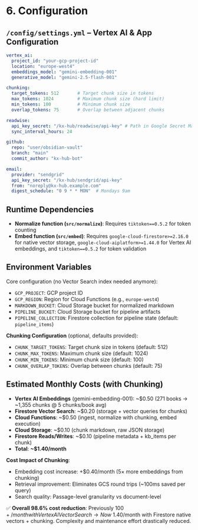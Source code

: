 # 6. Configuration

## `/config/settings.yml` – Vertex AI & App Configuration

```yaml
vertex_ai:
  project_id: "your-gcp-project-id"
  location: "europe-west4"
  embeddings_model: "gemini-embedding-001"
  generative_model: "gemini-2.5-flash-001"

chunking:
  target_tokens: 512       # Target chunk size in tokens
  max_tokens: 1024         # Maximum chunk size (hard limit)
  min_tokens: 100          # Minimum chunk size
  overlap_tokens: 75       # Overlap between adjacent chunks

readwise:
  api_key_secret: "/kx-hub/readwise/api-key" # Path in Google Secret Manager
  sync_interval_hours: 24

github:
  repo: "user/obsidian-vault"
  branch: "main"
  commit_author: "kx-hub-bot"

email:
  provider: "sendgrid"
  api_key_secret: "/kx-hub/sendgrid/api-key"
  from: "noreply@kx-hub.example.com"
  digest_schedule: "0 9 * * MON"  # Mondays 9am
```

## Runtime Dependencies
- **Normalize function (`src/normalize`)**: Requires `tiktoken==0.5.2` for token counting
- **Embed function (`src/embed`)**: Requires `google-cloud-firestore>=2.16.0` for native vector storage, `google-cloud-aiplatform>=1.44.0` for Vertex AI embeddings, and `tiktoken==0.5.2` for token validation

## Environment Variables
Core configuration (no Vector Search index needed anymore):
- `GCP_PROJECT`: GCP project ID
- `GCP_REGION`: Region for Cloud Functions (e.g., `europe-west4`)
- `MARKDOWN_BUCKET`: Cloud Storage bucket for normalized markdown
- `PIPELINE_BUCKET`: Cloud Storage bucket for pipeline artifacts
- `PIPELINE_COLLECTION`: Firestore collection for pipeline state (default: `pipeline_items`)

**Chunking Configuration** (optional, defaults provided):
- `CHUNK_TARGET_TOKENS`: Target chunk size in tokens (default: 512)
- `CHUNK_MAX_TOKENS`: Maximum chunk size (default: 1024)
- `CHUNK_MIN_TOKENS`: Minimum chunk size (default: 100)
- `CHUNK_OVERLAP_TOKENS`: Overlap between chunks (default: 75)

## Estimated Monthly Costs (with Chunking)
- **Vertex AI Embeddings** (gemini-embedding-001): ~$0.50 (271 books → ~1,355 chunks @ 5 chunks/book avg)
- **Firestore Vector Search**: ~$0.20 (storage + vector queries for chunks)
- **Cloud Functions**: ~$0.50 (ingest, normalize with chunking, embed execution)
- **Cloud Storage**: ~$0.10 (chunk markdown, raw JSON storage)
- **Firestore Reads/Writes**: ~$0.10 (pipeline metadata + kb_items per chunk)
- **Total**: **~$1.40/month**

**Cost Impact of Chunking**:
- Embedding cost increase: +$0.40/month (5× more embeddings from chunking)
- Retrieval improvement: Eliminates GCS round trips (~100ms saved per query)
- Search quality: Passage-level granularity vs document-level

✅ **Overall 98.6% cost reduction**: Previously $100+/month with Vertex AI Vector Search → Now ~$1.40/month with Firestore native vectors + chunking. Complexity and maintenance effort drastically reduced.
